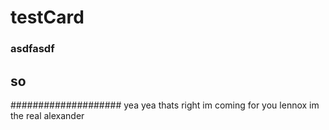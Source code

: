 # testCard

### asdfasdf

## so

####################
yea yea thats right im coming for you lennox im the real alexander
